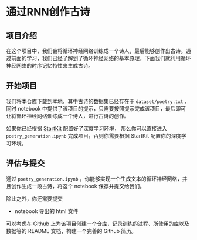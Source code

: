 # 通过RNN创作古诗

## 项目介绍

在这个项目中，我们会将循环神经网络训练成一个诗人，最后能够创作出古诗。通过前面的学习，我们已经了解到了循环神经网络的基本原理，下面我们就利用循环神经网络的时序记忆特性来生成古诗。



## 开始项目

我们将本仓库下载到本地，其中古诗的数据集已经存在于 `dataset/poetry.txt` ，同时 notebook 中提供了该项目的提示，只需要按照提示完成该项目，最后即可让将循环神经网络训练成一个诗人，进行古诗的创作。

如果你已经根据 [StartKit](https://github.com/sharedeeply/DeepLearning-StartKit) 配置好了深度学习环境， 那么你可以直接进入 `poetry_generation.ipynb` 完成项目，否则你需要根据 StartKit 配置你的深度学习环境。



## 评估与提交

通过 `poetry_generation.ipynb` ，你能够实现一个生成文本的循环神经网络，并且创作生成一段古诗，将这个 notebook 保存并提交给我们。

除此之外，你还需要提交

- notebook 导出的 html 文件

可以考虑在 Github 上为该项目创建一个仓库，记录训练的过程、所使用的库以及数据等的 README 文档，构建一个完善的 Github 简历。
